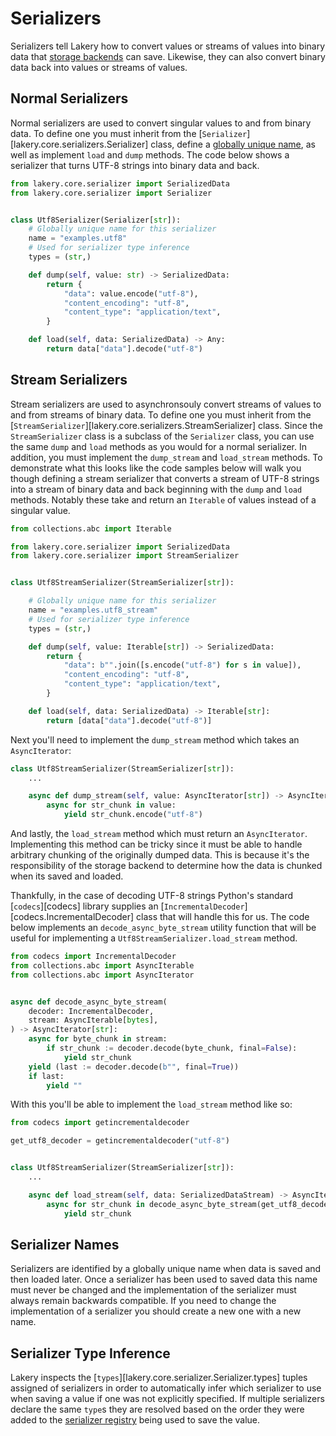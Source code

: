 # Serializers

Serializers tell Lakery how to convert values or streams of values into binary data that
[storage backends](storages.md) can save. Likewise, they can also convert binary data
back into values or streams of values.

## Normal Serializers

Normal serializers are used to convert singular values to and from binary data. To
define one you must inherit from the [`Serializer`][lakery.core.serializers.Serializer]
class, define a [globally unique name](#serializer-names), as well as implement `load`
and `dump` methods. The code below shows a serializer that turns UTF-8 strings into
binary data and back.

```python
from lakery.core.serializer import SerializedData
from lakery.core.serializer import Serializer


class Utf8Serializer(Serializer[str]):
    # Globally unique name for this serializer
    name = "examples.utf8"
    # Used for serializer type inference
    types = (str,)

    def dump(self, value: str) -> SerializedData:
        return {
            "data": value.encode("utf-8"),
            "content_encoding": "utf-8",
            "content_type": "application/text",
        }

    def load(self, data: SerializedData) -> Any:
        return data["data"].decode("utf-8")
```

## Stream Serializers

Stream serializers are used to asynchronsouly convert streams of values to and from
streams of binary data. To define one you must inherit from the
[`StreamSerializer`][lakery.core.serializers.StreamSerializer] class. Since the
`StreamSerializer` class is a subclass of the `Serializer` class, you can use the same
`dump` and `load` methods as you would for a normal serializer. In addition, you must
implement the `dump_stream` and `load_stream` methods. To demonstrate what this looks
like the code samples below will walk you though defining a stream serializer that
converts a stream of UTF-8 strings into a stream of binary data and back beginning with
the `dump` and `load` methods. Notably these take and return an `Iterable` of values
instead of a singular value.

```python
from collections.abc import Iterable

from lakery.core.serializer import SerializedData
from lakery.core.serializer import StreamSerializer


class Utf8StreamSerializer(StreamSerializer[str]):

    # Globally unique name for this serializer
    name = "examples.utf8_stream"
    # Used for serializer type inference
    types = (str,)

    def dump(self, value: Iterable[str]) -> SerializedData:
        return {
            "data": b"".join([s.encode("utf-8") for s in value]),
            "content_encoding": "utf-8",
            "content_type": "application/text",
        }

    def load(self, data: SerializedData) -> Iterable[str]:
        return [data["data"].decode("utf-8")]
```

Next you'll need to implement the `dump_stream` method which takes an `AsyncIterator`:

```python
class Utf8StreamSerializer(StreamSerializer[str]):
    ...

    async def dump_stream(self, value: AsyncIterator[str]) -> AsyncIterator[bytes]:
        async for str_chunk in value:
            yield str_chunk.encode("utf-8")
```

And lastly, the `load_stream` method which must return an `AsyncIterator`. Implementing
this method can be tricky since it must be able to handle arbitrary chunking of the
originally dumped data. This is because it's the responsibility of the storage backend
to determine how the data is chunked when its saved and loaded.

Thankfully, in the case of decoding UTF-8 strings Python's standard [`codecs`][codecs]
library supplies an [`IncrementalDecoder`][codecs.IncrementalDecoder] class that will
handle this for us. The code below implements an `decode_async_byte_stream` utility
function that will be useful for implementing a `Utf8StreamSerializer.load_stream`
method.

```python
from codecs import IncrementalDecoder
from collections.abc import AsyncIterable
from collections.abc import AsyncIterator


async def decode_async_byte_stream(
    decoder: IncrementalDecoder,
    stream: AsyncIterable[bytes],
) -> AsyncIterator[str]:
    async for byte_chunk in stream:
        if str_chunk := decoder.decode(byte_chunk, final=False):
            yield str_chunk
    yield (last := decoder.decode(b"", final=True))
    if last:
        yield ""
```

With this you'll be able to implement the `load_stream` method like so:

```python
from codecs import getincrementaldecoder

get_utf8_decoder = getincrementaldecoder("utf-8")


class Utf8StreamSerializer(StreamSerializer[str]):
    ...

    async def load_stream(self, data: SerializedDataStream) -> AsyncIterator[str]:
        async for str_chunk in decode_async_byte_stream(get_utf8_decoder(), data):
            yield str_chunk
```

## Serializer Names

Serializers are identified by a globally unique name when data is saved and then loaded
later. Once a serializer has been used to saved data this name must never be changed and
the implementation of the serializer must always remain backwards compatible. If you
need to change the implementation of a serializer you should create a new one with a new
name.

## Serializer Type Inference

Lakery inspects the [`types`][lakery.core.serializer.Serializer.types] tuples assigned
of serializers in order to automatically infer which serializer to use when saving a
value if one was not explicitly specified. If multiple serializers declare the same
`type`s they are resolved based on the order they were added to the
[serializer registry](./registries.md#infering-serializers) being used to save the
value.
